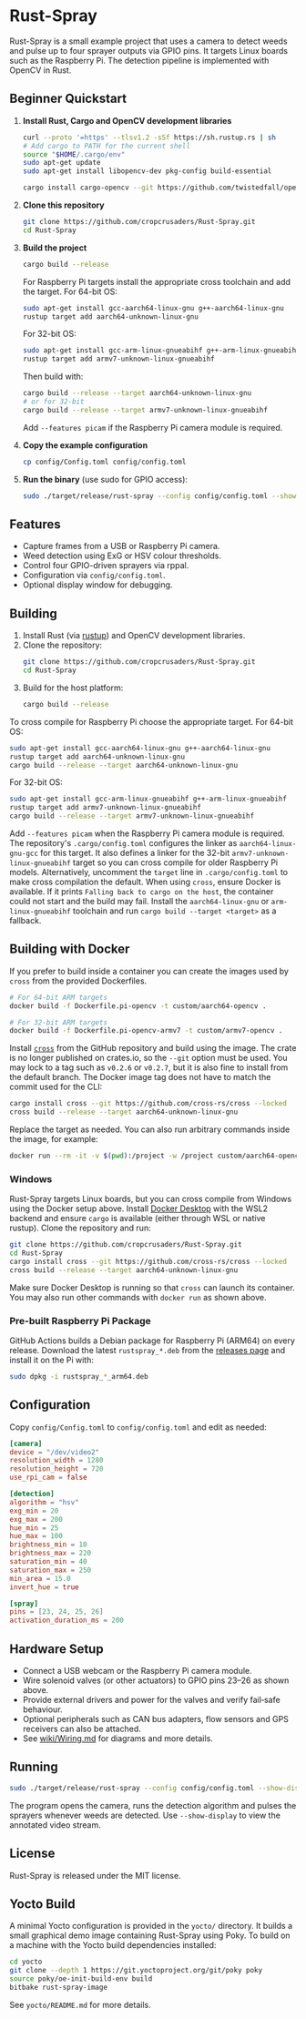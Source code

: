 # Rust-Spray

Rust-Spray is a small example project that uses a camera to detect weeds and pulse up to four sprayer outputs via GPIO pins. It targets Linux boards such as the Raspberry Pi. The detection pipeline is implemented with OpenCV in Rust.

## Beginner Quickstart

1. **Install Rust, Cargo and OpenCV development libraries**
   ```bash
   curl --proto '=https' --tlsv1.2 -sSf https://sh.rustup.rs | sh
   # Add cargo to PATH for the current shell
   source "$HOME/.cargo/env"
   sudo apt-get update
   sudo apt-get install libopencv-dev pkg-config build-essential

   cargo install cargo-opencv --git https://github.com/twistedfall/opencv-rust
   ```
2. **Clone this repository**
   ```bash
   git clone https://github.com/cropcrusaders/Rust-Spray.git
   cd Rust-Spray
   ```
3. **Build the project**
   ```bash
   cargo build --release
   ```
   For Raspberry Pi targets install the appropriate cross toolchain and add the target.
   For 64-bit OS:
   ```bash
   sudo apt-get install gcc-aarch64-linux-gnu g++-aarch64-linux-gnu
   rustup target add aarch64-unknown-linux-gnu
   ```
   For 32-bit OS:
   ```bash
   sudo apt-get install gcc-arm-linux-gnueabihf g++-arm-linux-gnueabihf
   rustup target add armv7-unknown-linux-gnueabihf
   ```
   Then build with:
   ```bash
   cargo build --release --target aarch64-unknown-linux-gnu
   # or for 32-bit
   cargo build --release --target armv7-unknown-linux-gnueabihf
   ```
   Add `--features picam` if the Raspberry Pi camera module is required.

4. **Copy the example configuration**
   ```bash
   cp config/Config.toml config/config.toml
   ```
5. **Run the binary** (use sudo for GPIO access):
   ```bash
   sudo ./target/release/rust-spray --config config/config.toml --show-display
   ```

## Features

- Capture frames from a USB or Raspberry Pi camera.
- Weed detection using ExG or HSV colour thresholds.
- Control four GPIO-driven sprayers via rppal.
- Configuration via `config/config.toml`.
- Optional display window for debugging.

## Building

1. Install Rust (via [rustup](https://rustup.rs)) and OpenCV development libraries.
2. Clone the repository:
   ```bash
   git clone https://github.com/cropcrusaders/Rust-Spray.git
   cd Rust-Spray
   ```
3. Build for the host platform:
   ```bash
   cargo build --release
   ```

To cross compile for Raspberry Pi choose the appropriate target.
For 64-bit OS:
   ```bash
   sudo apt-get install gcc-aarch64-linux-gnu g++-aarch64-linux-gnu
   rustup target add aarch64-unknown-linux-gnu
   cargo build --release --target aarch64-unknown-linux-gnu
   ```
For 32-bit OS:
   ```bash
   sudo apt-get install gcc-arm-linux-gnueabihf g++-arm-linux-gnueabihf
   rustup target add armv7-unknown-linux-gnueabihf
   cargo build --release --target armv7-unknown-linux-gnueabihf
   ```
Add `--features picam` when the Raspberry Pi camera module is required.
The repository's `.cargo/config.toml` configures the linker as `aarch64-linux-gnu-gcc` for this target.
It also defines a linker for the 32-bit `armv7-unknown-linux-gnueabihf` target so you can cross compile for older Raspberry Pi models.
Alternatively, uncomment the `target` line in `.cargo/config.toml` to make cross compilation the default.
When using `cross`, ensure Docker is available. If it prints `Falling back to cargo on the host`, the container could not start and the build may fail.
Install the `aarch64-linux-gnu` or `arm-linux-gnueabihf` toolchain and run `cargo build --target <target>` as a fallback.

## Building with Docker

If you prefer to build inside a container you can create the images used by
`cross` from the provided Dockerfiles.

```bash
# For 64-bit ARM targets
docker build -f Dockerfile.pi-opencv -t custom/aarch64-opencv .

# For 32-bit ARM targets
docker build -f Dockerfile.pi-opencv-armv7 -t custom/armv7-opencv .
```

Install [`cross`](https://github.com/cross-rs/cross) from the GitHub repository
and build using the image. The crate is no longer published on crates.io, so the
`--git` option must be used. You may lock to a tag such as `v0.2.6` or
`v0.2.7`, but it is also fine to install from the default branch. The Docker
image tag does not have to match the commit used for the CLI:

```bash
cargo install cross --git https://github.com/cross-rs/cross --locked
cross build --release --target aarch64-unknown-linux-gnu
```

Replace the target as needed. You can also run arbitrary commands inside the
image, for example:

```bash
docker run --rm -it -v $(pwd):/project -w /project custom/aarch64-opencv cargo test
```

### Windows

Rust-Spray targets Linux boards, but you can cross compile from Windows using
the Docker setup above. Install [Docker Desktop](https://www.docker.com/products/docker-desktop)
with the WSL2 backend and ensure `cargo` is available (either through WSL or
native rustup). Clone the repository and run:

```bash
git clone https://github.com/cropcrusaders/Rust-Spray.git
cd Rust-Spray
cargo install cross --git https://github.com/cross-rs/cross --locked
cross build --release --target aarch64-unknown-linux-gnu
```

Make sure Docker Desktop is running so that `cross` can launch its container.
You may also run other commands with `docker run` as shown above.

### Pre-built Raspberry Pi Package

GitHub Actions builds a Debian package for Raspberry Pi (ARM64) on every
release. Download the latest `rustspray_*.deb` from the
[releases page](https://github.com/cropcrusaders/Rust-Spray/releases) and
install it on the Pi with:

```bash
sudo dpkg -i rustspray_*_arm64.deb
```


## Configuration

Copy `config/Config.toml` to `config/config.toml` and edit as needed:

```toml
[camera]
device = "/dev/video2"
resolution_width = 1280
resolution_height = 720
use_rpi_cam = false

[detection]
algorithm = "hsv"
exg_min = 20
exg_max = 200
hue_min = 25
hue_max = 100
brightness_min = 10
brightness_max = 220
saturation_min = 40
saturation_max = 250
min_area = 15.0
invert_hue = true

[spray]
pins = [23, 24, 25, 26]
activation_duration_ms = 200
```

## Hardware Setup

- Connect a USB webcam or the Raspberry Pi camera module.
- Wire solenoid valves (or other actuators) to GPIO pins 23–26 as shown above.
- Provide external drivers and power for the valves and verify fail‑safe behaviour.
- Optional peripherals such as CAN bus adapters, flow sensors and GPS receivers can also be attached.
- See [wiki/Wiring.md](wiki/Wiring.md) for diagrams and more details.

## Running

```bash
sudo ./target/release/rust-spray --config config/config.toml --show-display
```

The program opens the camera, runs the detection algorithm and pulses the sprayers whenever weeds are detected. Use `--show-display` to view the annotated video stream.

## License

Rust-Spray is released under the MIT license.

## Yocto Build

A minimal Yocto configuration is provided in the `yocto/` directory. It builds
a small graphical demo image containing Rust-Spray using Poky. To build on a
machine with the Yocto build dependencies installed:

```bash
cd yocto
git clone --depth 1 https://git.yoctoproject.org/git/poky poky
source poky/oe-init-build-env build
bitbake rust-spray-image
```

See `yocto/README.md` for more details.
